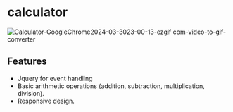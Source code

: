 # calculator

![Calculator-GoogleChrome2024-03-3023-00-13-ezgif com-video-to-gif-converter](https://github.com/Shahzaibxo/calculator/assets/145616378/245eff44-1dbf-498a-9dbb-9c9785e126e4)

## Features

- Jquery for event handling
- Basic arithmetic operations (addition, subtraction, multiplication, division).
- Responsive design.

